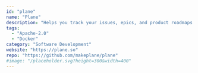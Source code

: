```yaml
---
id: "plane"
name: "Plane"
description: "Helps you track your issues, epics, and product roadmaps in the simplest way possible (alternative to JIRA, Linear and Height)."
tags:
  - "Apache-2.0"
  - "Docker"
category: "Software Development"
website: "https://plane.so"
repo: "https://github.com/makeplane/plane"
#image: "/placeholder.svg?height=300&width=400"
---
```


